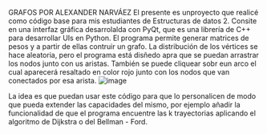 GRAFOS POR ALEXANDER NARVÁEZ
El presente es unproyecto que realicé como código base para mis estudiantes de Estructuras de datos 2.
Consite en una interfaz gráfica desarrolalda con PyQt, que es una librería de C++ para desarrollar UIs en Python.
El programa permite generar matrices de pesos y a partir de ellas contruir un grafo.
La distribución de los vértices se hace aleatoria, pero el programa está disñedo apra que se puedan arrastrar los nodos junto con us aristas.
También se puede cliquear sobr eun arco el cual aparecerá resaltado en color rojo junto con los nodos que van conectados por esa arista.
![image](https://github.com/user-attachments/assets/c4b02bcf-e322-4fde-9e2d-9c460233369c)

La idea es que puedan usar este código para que lo personalicen de modo que pueda extender las capacidades del mismo, por ejemplo añadir la funcionalidad de que el programa encuentre las k trayectorias aplicando el algoritmo de Dijkstra o del Bellman - Ford.
